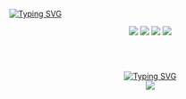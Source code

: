 <a href="https://git.io/typing-svg"><img src="https://readme-typing-svg.herokuapp.com?font=Heebo&weight=300&size=30&pause=1000&color=102DF7&background=0C104300&center=true&vCenter=true&width=1000&lines=Gabriel+dos+Santos+Silva" alt="Typing SVG" /></a>

<div align="center">
    <a href="mailto:gabrieldosantossilva17@gmail.com" target="_blank"><img src="https://img.shields.io/badge/Gmail-1C1C1C?style=for-the-badge&logo=gmail&logoColor=102DF7"></a>
    <a href="https://www.instagram.com/gabri6l_/"><img src="https://img.shields.io/badge/Instagram-1C1C1C?style=for-the-badge&logo=instagram&logoColor=102DF7"></a>
    <a href="https://twitter.com/gabigou_666"><img src="https://img.shields.io/badge/Twitter-1C1C1C?style=for-the-badge&logo=twitter&logoColor=102DF7"></a>
    <a href="https://www.linkedin.com/in/gabriel-dos--santos/"><img src="https://img.shields.io/badge/LinkedIn-1C1C1C?style=for-the-badge&logo=linkedin&logoColor=102DF7"></a>
</div>

<br><br>
<div align="center">
  <a href="https://git.io/typing-svg"><img src="https://readme-typing-svg.herokuapp.com?font=Heebo&weight=300&size=25&pause=1000&color=E1E1E1&background=0C104300&vCenter=true&width=550&lines=Languages+and+Tools+I+have+used+and+learned" alt="Typing SVG" /></a>  
</div>    
<div align="center">
    <img src="https://skillicons.dev/icons?i=html,css,js,bootstrap,cs,dotnet,py,mysql,git,vscode">
</div>  

<br><br>



